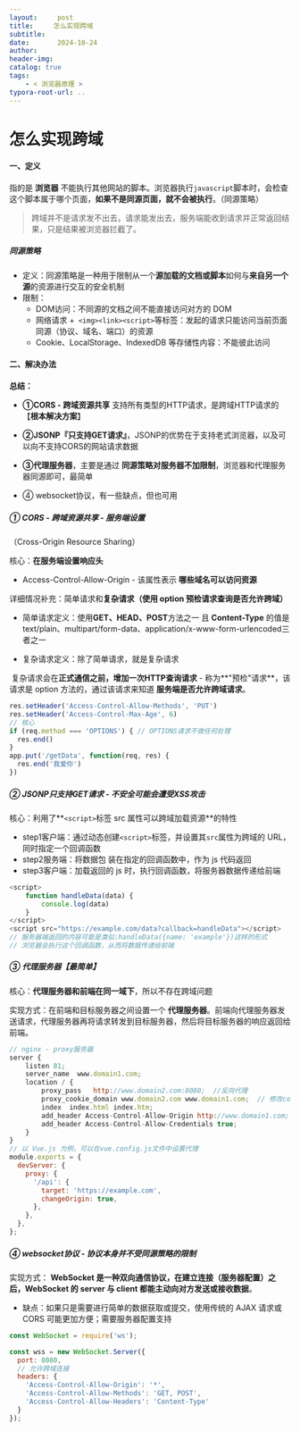 ```yaml
---
layout:     post
title:     怎么实现跨域
subtitle:  
date:       2024-10-24
author:     
header-img: 
catalog: true
tags:
    - < 浏览器原理 >
typora-root-url: ..
---
```




# 怎么实现跨域

#### 一、定义

指的是 **浏览器** 不能执行其他网站的脚本。浏览器执行`javascript`脚本时，会检查这个脚本属于哪个页面，**如果不是同源页面，就不会被执行**。（同源策略）

> 跨域并不是请求发不出去，请求能发出去，服务端能收到请求并正常返回结果，只是结果被浏览器拦截了。

##### 同源策略

- 定义：同源策略是一种用于限制从一个**源加载的文档或脚本**如何与**来自另一个源**的资源进行交互的安全机制
- 限制：
    - DOM访问：不同源的文档之间不能直接访问对方的 DOM
    - 网络请求 +` <img><link><script>`等标签：发起的请求只能访问当前页面同源（协议、域名、端口）的资源
    - Cookie、LocalStorage、IndexedDB 等存储性内容：不能彼此访问

#### 二、解决办法

**总结：**

- **①CORS - 跨域资源共享** 支持所有类型的HTTP请求，是跨域HTTP请求的【**根本解决方案**】

- **②JSONP『只支持GET请求』**，JSONP的优势在于支持老式浏览器，以及可以向不支持CORS的网站请求数据

- **③代理服务器**，主要是通过 **同源策略对服务器不加限制**，浏览器和代理服务器同源即可，最简单
- ④ websocket协议，有一些缺点，但也可用



##### ① CORS - 跨域资源共享 - 服务端设置

（Cross-Origin Resource Sharing）

核心：**在服务端设置响应头**

- Access-Control-Allow-Origin - 该属性表示 **哪些域名可以访问资源**



详细情况补充：简单请求和**复杂请求（使用 option 预检请求查询是否允许跨域）**

- 简单请求定义：使用**GET、HEAD、POST**方法之一 且 **Content-Type** 的值是 text/plain、multipart/form-data、application/x-www-form-urlencoded三者之一

- 复杂请求定义：除了简单请求，就是复杂请求

​	复杂请求会在**正式通信之前，增加一次HTTP查询请求** - 称为**"预检"请求**，该请求是 option 方法的，通过该请求来知道 **服务端是否允许跨域请求**。

```javascript
res.setHeader('Access-Control-Allow-Methods', 'PUT')
res.setHeader('Access-Control-Max-Age', 6)
// 核心
if (req.method === 'OPTIONS') {	// OPTIONS请求不做任何处理
  res.end() 
}
app.put('/getData', function(req, res) {	
  res.end('我爱你')
})
```



##### ② JSONP只支持GET请求 - 不安全可能会遭受XSS攻击

核心：利用了**`<script>`标签 src 属性可以跨域加载资源**的特性

- step1客户端：通过动态创建`<script>`标签，并设置其`src`属性为跨域的 URL，同时指定一个回调函数
- step2服务端：将数据包 装在指定的回调函数中，作为 js 代码返回
- step3客户端：加载返回的 js 时，执行回调函数，将服务器数据传递给前端

```js
<script>
    function handleData(data) {
        console.log(data)
    }
</script>
<script src="https://example.com/data?callback=handleData"></script>
// 服务器端返回的内容可能是类似:handleData({name: 'example'})这样的形式
// 浏览器会执行这个回调函数，从而将数据传递给前端
```



##### ③ 代理服务器【最简单】

核心：**代理服务器和前端在同一域下**，所以不存在跨域问题

实现方式：在前端和目标服务器之间设置一个 **代理服务器**。前端向代理服务器发送请求，代理服务器再将请求转发到目标服务器，然后将目标服务器的响应返回给前端。

```js
// nginx - proxy服务器
server {
    listen 81;
    server_name  www.domain1.com;
    location / {
        proxy_pass   http://www.domain2.com:8080;  //反向代理
        proxy_cookie_domain www.domain2.com www.domain1.com;  // 修改cookie里域名
        index  index.html index.htm;
        add_header Access-Control-Allow-Origin http://www.domain1.com;  
        add_header Access-Control-Allow-Credentials true;
    }
}
// 以 Vue.js 为例，可以在vue.config.js文件中设置代理
module.exports = {
  devServer: {
    proxy: {
      '/api': {
        target: 'https://example.com',
        changeOrigin: true,
      },
    },
  },
};
```

##### ④ websocket协议 - 协议本身并不受同源策略的限制

实现方式： **WebSocket 是一种双向通信协议，在建立连接（服务器配置）之后，WebSocket 的 server 与 client 都能主动向对方发送或接收数据**。

- 缺点：如果只是需要进行简单的数据获取或提交，使用传统的 AJAX 请求或 CORS 可能更加方便；需要服务器配置支持

```javascript
const WebSocket = require('ws');

const wss = new WebSocket.Server({
  port: 8080,
  // 允许跨域连接
  headers: {
    'Access-Control-Allow-Origin': '*',
    'Access-Control-Allow-Methods': 'GET, POST',
    'Access-Control-Allow-Headers': 'Content-Type'
  }
});
```

